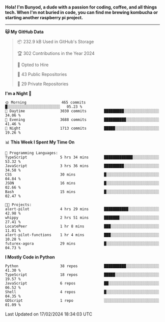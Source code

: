 <p>
<b>Hola! I'm Bunyod, a dude with a passion for coding, coffee, and all things tech. When I'm not buried in code, you can find me brewing kombucha or starting another raspberry pi project.</b>
</p>

---

<!--START_SECTION:waka-->
**🐱 My GitHub Data** 

> 📦 232.9 kB Used in GitHub's Storage 
 > 
> 🏆 302 Contributions in the Year 2024
 > 
> 💼 Opted to Hire
 > 
> 📜 43 Public Repositories 
 > 
> 🔑 29 Private Repositories 
 > 
**I'm a Night 🦉** 

```text
🌞 Morning                465 commits         █░░░░░░░░░░░░░░░░░░░░░░░░   05.23 % 
🌆 Daytime                3030 commits        █████████░░░░░░░░░░░░░░░░   34.06 % 
🌃 Evening                3688 commits        ██████████░░░░░░░░░░░░░░░   41.46 % 
🌙 Night                  1713 commits        █████░░░░░░░░░░░░░░░░░░░░   19.26 % 
```


📊 **This Week I Spent My Time On** 

```text
💬 Programming Languages: 
TypeScript               5 hrs 34 mins       █████████████░░░░░░░░░░░░   53.32 % 
JavaScript               3 hrs 36 mins       █████████░░░░░░░░░░░░░░░░   34.58 % 
CSS                      30 mins             █░░░░░░░░░░░░░░░░░░░░░░░░   04.84 % 
JSON                     16 mins             █░░░░░░░░░░░░░░░░░░░░░░░░   02.66 % 
Bash                     15 mins             █░░░░░░░░░░░░░░░░░░░░░░░░   02.47 % 

🐱‍💻 Projects: 
alert-pilot              4 hrs 29 mins       ███████████░░░░░░░░░░░░░░   42.98 % 
whippy                   2 hrs 51 mins       ███████░░░░░░░░░░░░░░░░░░   27.41 % 
LocatePeer               1 hr 8 mins         ███░░░░░░░░░░░░░░░░░░░░░░   11.01 % 
alert-pilot-functions    1 hr 4 mins         ███░░░░░░░░░░░░░░░░░░░░░░   10.28 % 
futurex-agora            29 mins             █░░░░░░░░░░░░░░░░░░░░░░░░   04.73 % 
```

**I Mostly Code in Python** 

```text
Python                   38 repos            ██████████░░░░░░░░░░░░░░░   41.30 % 
TypeScript               18 repos            █████░░░░░░░░░░░░░░░░░░░░   19.57 % 
JavaScript               6 repos             ██░░░░░░░░░░░░░░░░░░░░░░░   06.52 % 
Shell                    4 repos             █░░░░░░░░░░░░░░░░░░░░░░░░   04.35 % 
GDScript                 1 repo              ░░░░░░░░░░░░░░░░░░░░░░░░░   01.09 % 
```




 Last Updated on 17/02/2024 18:34:03 UTC
<!--END_SECTION:waka-->
